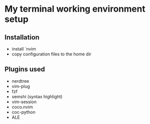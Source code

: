 # My terminal working environment setup

## Installation
- install `nvim
- copy configuration files to the home dir

## Plugins used
- nerdtree
- vim-plug
- fzf
- semshi (syntax highlight)
- vim-session
- coco.nvim
- coc-python
- ALE

